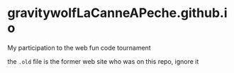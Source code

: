 # gravitywolfLaCanneAPeche.github.io
My participation to the web fun code tournament

the `.old` file is the former web site who was on this repo, ignore it
